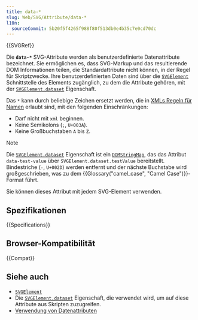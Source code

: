 ```yaml
---
title: data-*
slug: Web/SVG/Attribute/data-*
l10n:
  sourceCommit: 5b20f5f4265f988f80f513db0e4b35c7e0cd70dc
---
```


{{SVGRef}}

Die **`data-*`** SVG-Attribute werden als benutzerdefinierte Datenattribute bezeichnet. Sie ermöglichen es, dass SVG-Markup und das resultierende DOM Informationen teilen, die Standardattribute nicht können, in der Regel für Skriptzwecke. Ihre benutzerdefinierten Daten sind über die [`SVGElement`](/de/docs/Web/API/SVGElement) Schnittstelle des Elements zugänglich, zu dem die Attribute gehören, mit der [`SVGElement.dataset`](/de/docs/Web/API/SVGElement/dataset) Eigenschaft.

Das `*` kann durch beliebige Zeichen ersetzt werden, die in [XMLs Regeln für Namen](https://www.w3.org/TR/REC-xml/#NT-Name) erlaubt sind, mit den folgenden Einschränkungen:

- Darf nicht mit `xml` beginnen.
- Keine Semikolons (`;`, `U+003A`).
- Keine Großbuchstaben `A` bis `Z`.

> [!NOTE]
> Die [`SVGElement.dataset`](/de/docs/Web/API/SVGElement/dataset) Eigenschaft ist ein [`DOMStringMap`](/de/docs/Web/API/DOMStringMap), das das Attribut `data-test-value` über `SVGElement.dataset.testValue` bereitstellt. Bindestriche (`-`, `U+002D`) werden entfernt und der nächste Buchstabe wird großgeschrieben, was zu dem {{Glossary("camel_case", "Camel Case")}}-Format führt.

Sie können dieses Attribut mit jedem SVG-Element verwenden.

## Spezifikationen

{{Specifications}}

## Browser-Kompatibilität

{{Compat}}

## Siehe auch

- [`SVGElement`](/de/docs/Web/API/SVGElement)
- Die [`SVGElement.dataset`](/de/docs/Web/API/SVGElement/dataset) Eigenschaft, die verwendet wird, um auf diese Attribute aus Skripten zuzugreifen.
- [Verwendung von Datenattributen](/de/docs/Learn_web_development/Howto/Solve_HTML_problems/Use_data_attributes)
